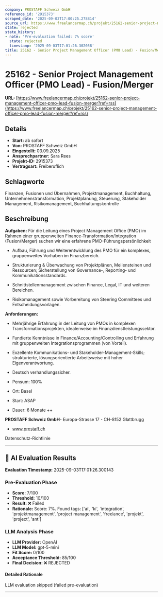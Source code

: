 ```yaml
---
company: PROSTAFF Schweiz GmbH
reference_id: '2915373'
scraped_date: '2025-09-03T17:00:25.278814'
source_url: https://www.freelancermap.ch/projekt/25162-senior-project-management-officer-pmo-lead-fusion-merger?ref=rss
state: rejected
state_history:
- note: 'Pre-evaluation failed: 7% score'
  state: rejected
  timestamp: '2025-09-03T17:01:26.302058'
title: 25162 - Senior Project Management Officer (PMO Lead) - Fusion/Merger
---
```



# 25162 - Senior Project Management Officer (PMO Lead) - Fusion/Merger
**URL:** [https://www.freelancermap.ch/projekt/25162-senior-project-management-officer-pmo-lead-fusion-merger?ref=rss](https://www.freelancermap.ch/projekt/25162-senior-project-management-officer-pmo-lead-fusion-merger?ref=rss)
## Details
- **Start:** ab sofort
- **Von:** PROSTAFF Schweiz GmbH
- **Eingestellt:** 03.09.2025
- **Ansprechpartner:** Sara Rees
- **Projekt-ID:** 2915373
- **Vertragsart:** Freiberuflich

## Schlagworte
Finanzen, Fusionen und Übernahmen, Projektmanagement, Buchhaltung, Unternehmenstransformation, Projektplanung, Steuerung, Stakeholder Management, Risikomanagement, Buchhaltungskontrolle

## Beschreibung
**Aufgaben:**
Für die Leitung eines Project Management Office (PMO) im Rahmen einer gruppenweiten Finance-Transformation/Integration (Fusion/Merger) suchen wir eine erfahrene PMO-Führungspersönlichkeit

- Aufbau, Führung und Weiterentwicklung des PMO für ein komplexes, gruppenweites Vorhaben im Finanzbereich.

- Strukturierung & Überwachung von Projektplänen, Meilensteinen und Ressourcen; Sicherstellung von Governance-, Reporting- und Kommunikationsstandards.

- Schnittstellenmanagement zwischen Finance, Legal, IT und weiteren Bereichen.

- Risikomanagement sowie Vorbereitung von Steering Committees und Entscheidungsvorlagen.

**Anforderungen:**
- Mehrjährige Erfahrung in der Leitung von PMOs in komplexen Transformationsprojekten, idealerweise im Finanzdienstleistungssektor.

- Fundierte Kenntnisse in Finance/Accounting/Controlling und Erfahrung mit gruppenweiten Integrationsprogrammen (von Vorteil).

- Exzellente Kommunikations- und Stakeholder-Management-Skills; strukturierte, lösungsorientierte Arbeitsweise mit hoher Eigenverantwortung.

- Deutsch verhandlungssicher.

- Pensum: 100%
- Ort: Basel
- Start: ASAP
- Dauer: 6 Monate ++

**PROSTAFF Schweiz GmbH**- Europa-Strasse 17 - CH-8152 Glattbrugg
- www.prostaff.ch

Datenschutz-Richtlinie

---

## 🤖 AI Evaluation Results

**Evaluation Timestamp:** 2025-09-03T17:01:26.300143

### Pre-Evaluation Phase
- **Score:** 7/100
- **Threshold:** 10/100
- **Result:** ❌ Failed
- **Rationale:** Score: 7%. Found tags: ['ai', 'ki', 'integration', 'projektmanagement', 'project management', 'freelance', 'projekt', 'project', 'ant']

### LLM Analysis Phase
- **LLM Provider:** OpenAI
- **LLM Model:** gpt-5-mini
- **Fit Score:** 0/100
- **Acceptance Threshold:** 85/100
- **Final Decision:** ❌ REJECTED

#### Detailed Rationale
LLM evaluation skipped (failed pre-evaluation)

---
